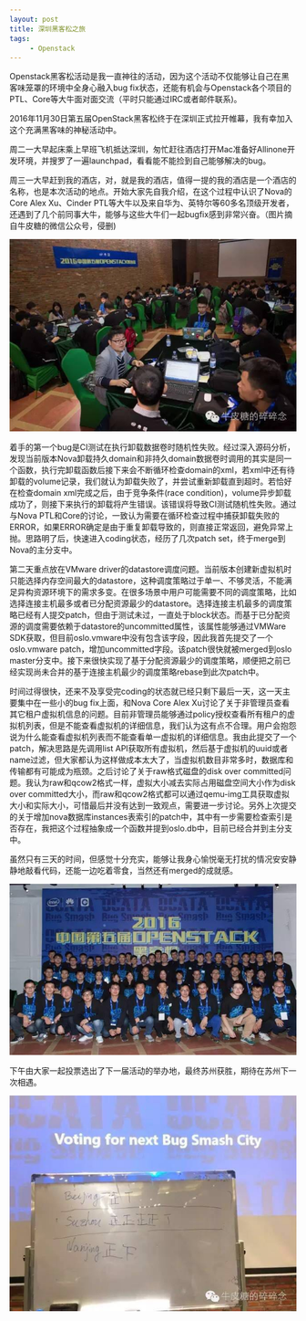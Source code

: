 ```yaml
---
layout: post
title: 深圳黑客松之旅
tags:
     - Openstack
---
```


Openstack黑客松活动是我一直神往的活动，因为这个活动不仅能够让自己在黑客味笼罩的环境中全身心融入bug fix状态，还能有机会与Openstack各个项目的PTL、Core等大牛面对面交流（平时只能通过IRC或者邮件联系)。

2016年11月30日第五届OpenStack黑客松终于在深圳正式拉开帷幕，我有幸加入这个充满黑客味的神秘活动中。

周二一大早起床乘上早班飞机抵达深圳，匆忙赶往酒店打开Mac准备好Allinone开发环境，并搜罗了一遍launchpad，看看能不能捡到自己能够解决的bug。

周三一大早赶到我的酒店，对，就是我的酒店，值得一提的我的酒店是一个酒店的名称，也是本次活动的地点。开始大家先自我介绍，在这个过程中认识了Nova的Core Alex Xu、Cinder PTL等大牛以及来自华为、英特尔等60多名顶级开发者，还遇到了几个前同事大牛，能够与这些大牛们一起bugfix感到非常兴奋。（图片摘自牛皮糖的微信公众号，侵删)

![](/img/posts/深圳黑客松之旅/bugfix.jpg)

着手的第一个bug是CI测试在执行卸载数据卷时随机性失败。经过深入源码分析，发现当前版本Nova卸载持久domain和非持久domain数据卷时调用的其实是同一个函数，执行完卸载函数后接下来会不断循环检查domain的xml，若xml中还有待卸载的volume记录，我们就认为卸载失败了，并尝试重新卸载直到超时。若恰好在检查domain xml完成之后，由于竞争条件(race condition)，volume异步卸载成功了，则接下来执行的卸载将产生错误。该错误将导致CI测试随机性失败。通过与Nova PTL和Core的讨论，一致认为需要在循环检查过程中捕获卸载失败的ERROR，如果ERROR确定是由于重复卸载导致的，则直接正常返回，避免异常上抛。思路明了后，快速进入coding状态，经历了几次patch set，终于merge到Nova的主分支中。

第二天重点放在VMware driver的datastore调度问题。当前版本创建新虚拟机时只能选择内存空间最大的datastore，这种调度策略过于单一、不够灵活，不能满足异构资源环境下的需求多变。在很多场景中用户可能需要不同的调度策略，比如选择连接主机最多或者已分配资源最少的datastore。选择连接主机最多的调度策略已经有人提交patch，但由于测试未过，一直处于block状态。而基于已分配资源的调度需要依赖于datastore的uncommitted属性，该属性能够通过VMWare SDK获取，但目前oslo.vmware中没有包含该字段，因此我首先提交了一个oslo.vmware patch，增加uncommitted字段。该patch很快就被merged到oslo master分支中。接下来很快实现了基于分配资源最少的调度策略，顺便把之前已经实现尚未合并的基于连接主机最少的调度策略rebase到此次patch中。

时间过得很快，还来不及享受完coding的状态就已经只剩下最后一天，这一天主要集中在一些小的bug fix上面，和Nova Core Alex Xu讨论了关于非管理员查看其它租户虚拟机信息的问题。目前非管理员能够通过policy授权查看所有租户的虚拟机列表，但是不能查看虚拟机的详细信息，我们认为这有点不合理。用户会抱怨说为什么能查看虚拟机列表而不能查看单一虚拟机的详细信息。我由此提交了一个patch，解决思路是先调用list API获取所有虚拟机，然后基于虚拟机的uuid或者name过滤，但大家都认为这样做成本太大了，当虚拟机数目非常多时，数据库和传输都有可能成为瓶颈。之后讨论了关于raw格式磁盘的disk over committed问题。我认为raw和qcow2格式一样，虚拟大小减去实际占用磁盘空间大小作为disk over committed大小，而raw和qcow2格式都可以通过qemu-img工具获取虚拟大小和实际大小，可惜最后并没有达到一致观点，需要进一步讨论。另外上次提交的关于增加nova数据库instances表索引的patch中，其中有一步需要检查索引是否存在，我把这个过程抽象成一个函数并提到oslo.db中，目前已经合并到主分支中。

虽然只有三天的时间，但感觉十分充实，能够让我身心愉悦毫无打扰的情况安安静静地敲看代码，还能一边吃着零食，当然还有merged的成就感。

![together](/img/posts/深圳黑客松之旅/together.jpg)

下午由大家一起投票选出了下一届活动的举办地，最终苏州获胜，期待在苏州下一次相遇。

![together](/img/posts/深圳黑客松之旅/vote.jpg)
